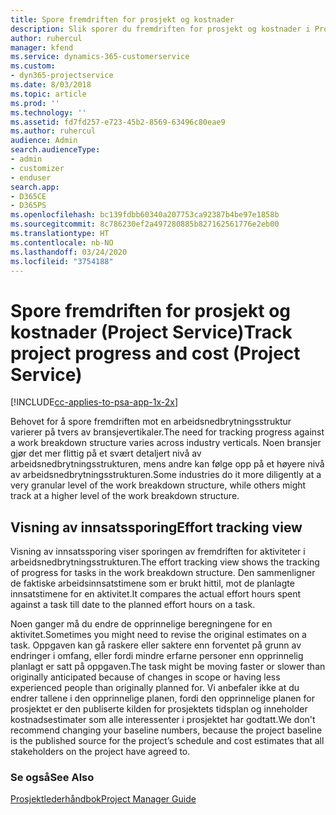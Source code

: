 ```yaml
---
title: Spore fremdriften for prosjekt og kostnader
description: Slik sporer du fremdriften for prosjekt og kostnader i Project Service
author: ruhercul
manager: kfend
ms.service: dynamics-365-customerservice
ms.custom:
- dyn365-projectservice
ms.date: 8/03/2018
ms.topic: article
ms.prod: ''
ms.technology: ''
ms.assetid: fd7fd257-e723-45b2-8569-63496c80eae9
ms.author: ruhercul
audience: Admin
search.audienceType:
- admin
- customizer
- enduser
search.app:
- D365CE
- D365PS
ms.openlocfilehash: bc139fdbb60340a207753ca92387b4be97e1858b
ms.sourcegitcommit: 8c786230ef2a497280885b827162561776e2eb00
ms.translationtype: HT
ms.contentlocale: nb-NO
ms.lasthandoff: 03/24/2020
ms.locfileid: "3754188"
---
```

# <a name="track-project-progress-and-cost-project-service"></a><span data-ttu-id="a6299-103">Spore fremdriften for prosjekt og kostnader (Project Service)</span><span class="sxs-lookup"><span data-stu-id="a6299-103">Track project progress and cost (Project Service)</span></span>

[!INCLUDE[cc-applies-to-psa-app-1x-2x](../includes/cc-applies-to-psa-app-1x-2x.md)]

<span data-ttu-id="a6299-104">Behovet for å spore fremdriften mot en arbeidsnedbrytningsstruktur varierer på tvers av bransjevertikaler.</span><span class="sxs-lookup"><span data-stu-id="a6299-104">The need for tracking progress against a work breakdown structure varies across industry verticals.</span></span> <span data-ttu-id="a6299-105">Noen bransjer gjør det mer flittig på et svært detaljert nivå av arbeidsnedbrytningsstrukturen, mens andre kan følge opp på et høyere nivå av arbeidsnedbrytningsstrukturen.</span><span class="sxs-lookup"><span data-stu-id="a6299-105">Some industries do it more diligently at a very granular level of the work breakdown structure, while others might track at a higher level of the work breakdown structure.</span></span>  
  
## <a name="effort-tracking-view"></a><span data-ttu-id="a6299-106">Visning av innsatssporing</span><span class="sxs-lookup"><span data-stu-id="a6299-106">Effort tracking view</span></span>  
<span data-ttu-id="a6299-107">Visning av innsatssporing viser sporingen av fremdriften for aktiviteter i arbeidsnedbrytningsstrukturen.</span><span class="sxs-lookup"><span data-stu-id="a6299-107">The effort tracking view shows the tracking of progress for tasks in the work breakdown structure.</span></span> <span data-ttu-id="a6299-108">Den sammenligner de faktiske arbeidsinnsatstimene som er brukt hittil, mot de planlagte innsatstimene for en aktivitet.</span><span class="sxs-lookup"><span data-stu-id="a6299-108">It compares the actual effort hours spent against a task till date to the planned effort hours on a task.</span></span>  
  
<span data-ttu-id="a6299-109">Noen ganger må du endre de opprinnelige beregningene for en aktivitet.</span><span class="sxs-lookup"><span data-stu-id="a6299-109">Sometimes you might need to revise the original estimates on a task.</span></span> <span data-ttu-id="a6299-110">Oppgaven kan gå raskere eller saktere enn forventet på grunn av endringer i omfang, eller fordi mindre erfarne personer enn opprinnelig planlagt er satt på oppgaven.</span><span class="sxs-lookup"><span data-stu-id="a6299-110">The task might be moving faster or slower than originally anticipated because of changes in scope or having less experienced people than originally planned for.</span></span> <span data-ttu-id="a6299-111">Vi anbefaler ikke at du endrer tallene i den opprinnelige planen, fordi den opprinnelige planen for prosjektet er den publiserte kilden for prosjektets tidsplan og inneholder kostnadsestimater som alle interessenter i prosjektet har godtatt.</span><span class="sxs-lookup"><span data-stu-id="a6299-111">We don't recommend changing your baseline numbers, because the project baseline is the published source for the project’s schedule and cost estimates that all stakeholders on the project have agreed to.</span></span>  
  
### <a name="see-also"></a><span data-ttu-id="a6299-112">Se også</span><span class="sxs-lookup"><span data-stu-id="a6299-112">See Also</span></span>  
 [<span data-ttu-id="a6299-113">Prosjektlederhåndbok</span><span class="sxs-lookup"><span data-stu-id="a6299-113">Project Manager Guide</span></span>](../project-service/project-manager-guide.md)
